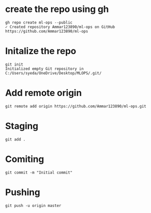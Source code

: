 # create the repo using gh

    gh repo create ml-ops --public
    ✓ Created repository Ammar123890/ml-ops on GitHub
    https://github.com/Ammar123890/ml-ops

# Initalize the repo

    git init 
    Initialized empty Git repository in C:/Users/syeda/OneDrive/Desktop/MLOPS/.git/

# Add remote origin 

    git remote add origin https://github.com/Ammar123890/ml-ops.git

# Staging

    git add .     

# Comiting
    
    git commit -m "Initial commit"

# Pushing 
   
    git push -u origin master
    
